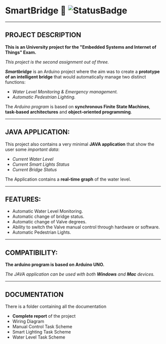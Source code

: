 # SmartBridge 🌉 ![StatusBadge](https://badgen.net/badge/Status/Completed/green)

___
## **PROJECT DESCRIPTION**
**This is an University project for the "Embedded Systems and Internet of Things" Exam.**

*This project is the second assignment out of three.*

***Smartbridge*** is an Arduino project where the aim was to create a **prototype of an intelligent bridge** that would automatically manage two distinct functions:

- *Water Level Monitoring & Emergency management.*
- *Automatic Pedestrian Lighting.*

The *Arduino program* is based on **synchronous Finite State Machines**, **task-based architectures** and **object-oriented programming**.

___
## **JAVA APPLICATION:**

This project also contains a very minimal **JAVA application** that show the user some *important data*:

- *Current Water Level*
- *Current Smart Lights Status*
- *Current Bridge Status*

The Application contains a **real-time graph** of the water level.

___
## **FEATURES:**

- Automatic Water Level Monitoring.
- Automatic change of bridge status.
- Automatic change of Valve degrees.
- Ability to switch the Valve manual control through hardware or software.
- Automatic Pedestrian Lights.

___
## **COMPATIBILITY:**

**The arduino program is based on Arduino UNO.**

*The JAVA application can be used with both **Windows** and **Mac** devices.*
___

## **DOCUMENTATION**

There is a folder containing all the documentation

- **Complete report** of the project
- Wiring Diagram
- Manual Control Task Scheme
- Smart Lighting Task Scheme
- Water Level Task Scheme


